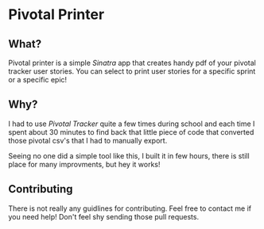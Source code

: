 Pivotal Printer
===============

## What?

Pivotal printer is a simple _Sinatra_ app that creates handy pdf of your pivotal tracker user stories. You can select to print user stories for a specific sprint or a specific epic!

## Why?

I had to use _Pivotal Tracker_ quite a few times during school and each time I spent about 30 minutes to find back that little piece of code that converted those pivotal csv's that I had to manually export. 

Seeing no one did a simple tool like this, I built it in few hours, there is still place for many improvments, but hey it works!

## Contributing

There is not really any guidlines for contributing. Feel free to contact me if you need help! Don't feel shy sending those pull requests.  
